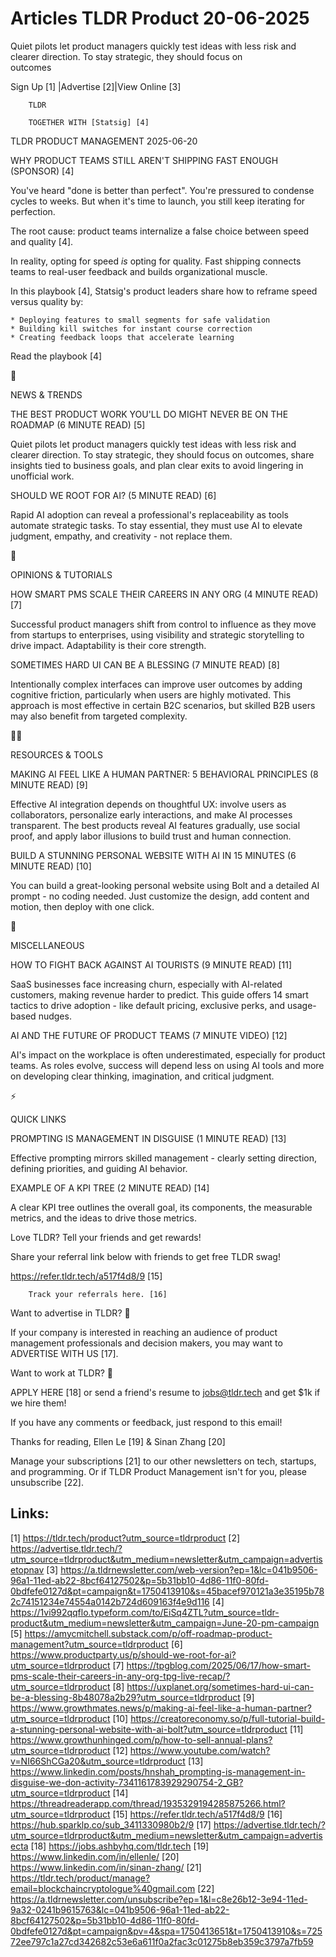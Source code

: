# Articles TLDR Product 20-06-2025

Quiet pilots let product managers quickly test ideas with less risk
and clearer direction. To stay strategic, they should focus on
outcomes ‌ ‌ ‌ ‌ ‌ ‌ ‌ ‌ ‌ ‌ ‌ ‌ ‌ ‌ ‌ ‌ ‌ ‌ ‌ ‌ ‌ ‌ ‌ ‌ ‌ ‌  ‌ ‌ ‌ ‌ ‌ ‌ ‌ ‌ ‌ ‌ ‌ ‌ ‌ ‌ ‌ ‌ ‌ ‌ ‌ ‌ ‌ ‌ ‌ ‌ ‌ ‌ 


 Sign Up [1] |Advertise [2]|View Online [3] 

		TLDR

		TOGETHER WITH [Statsig] [4]

TLDR PRODUCT MANAGEMENT 2025-06-20

 WHY PRODUCT TEAMS STILL AREN'T SHIPPING FAST ENOUGH (SPONSOR) [4] 

 You've heard "done is better than perfect". You're pressured to
condense cycles to weeks. But when it's time to launch, you still keep
iterating for perfection.

The root cause: product teams internalize a false choice between speed
and quality [4].

In reality, opting for speed _is_ opting for quality. Fast shipping
connects teams to real-user feedback and builds organizational muscle.

In this playbook [4], Statsig's product leaders share how to reframe
speed versus quality by:

 	* Deploying features to small segments for safe validation
 	* Building kill switches for instant course correction
 	* Creating feedback loops that accelerate learning

Read the playbook [4]

📱 

NEWS & TRENDS

 THE BEST PRODUCT WORK YOU'LL DO MIGHT NEVER BE ON THE ROADMAP (6
MINUTE READ) [5] 

 Quiet pilots let product managers quickly test ideas with less risk
and clearer direction. To stay strategic, they should focus on
outcomes, share insights tied to business goals, and plan clear exits
to avoid lingering in unofficial work. 

 SHOULD WE ROOT FOR AI? (5 MINUTE READ) [6] 

 Rapid AI adoption can reveal a professional's replaceability as tools
automate strategic tasks. To stay essential, they must use AI to
elevate judgment, empathy, and creativity - not replace them. 

🚀 

OPINIONS & TUTORIALS

 HOW SMART PMS SCALE THEIR CAREERS IN ANY ORG (4 MINUTE READ) [7] 

 Successful product managers shift from control to influence as they
move from startups to enterprises, using visibility and strategic
storytelling to drive impact. Adaptability is their core strength. 

 SOMETIMES HARD UI CAN BE A BLESSING (7 MINUTE READ) [8] 

 Intentionally complex interfaces can improve user outcomes by adding
cognitive friction, particularly when users are highly motivated. This
approach is most effective in certain B2C scenarios, but skilled B2B
users may also benefit from targeted complexity. 

🧑‍💻 

RESOURCES & TOOLS

 MAKING AI FEEL LIKE A HUMAN PARTNER: 5 BEHAVIORAL PRINCIPLES (8
MINUTE READ) [9] 

 Effective AI integration depends on thoughtful UX: involve users as
collaborators, personalize early interactions, and make AI processes
transparent. The best products reveal AI features gradually, use
social proof, and apply labor illusions to build trust and human
connection. 

 BUILD A STUNNING PERSONAL WEBSITE WITH AI IN 15 MINUTES (6 MINUTE
READ) [10] 

 You can build a great-looking personal website using Bolt and a
detailed AI prompt - no coding needed. Just customize the design, add
content and motion, then deploy with one click. 

🎁 

MISCELLANEOUS

 HOW TO FIGHT BACK AGAINST AI TOURISTS (9 MINUTE READ) [11] 

 SaaS businesses face increasing churn, especially with AI-related
customers, making revenue harder to predict. This guide offers 14
smart tactics to drive adoption - like default pricing, exclusive
perks, and usage-based nudges. 

 AI AND THE FUTURE OF PRODUCT TEAMS (7 MINUTE VIDEO) [12] 

 AI's impact on the workplace is often underestimated, especially for
product teams. As roles evolve, success will depend less on using AI
tools and more on developing clear thinking, imagination, and critical
judgment. 

⚡ 

QUICK LINKS

 PROMPTING IS MANAGEMENT IN DISGUISE (1 MINUTE READ) [13] 

 Effective prompting mirrors skilled management - clearly setting
direction, defining priorities, and guiding AI behavior. 

 EXAMPLE OF A KPI TREE (2 MINUTE READ) [14] 

 A clear KPI tree outlines the overall goal, its components, the
measurable metrics, and the ideas to drive those metrics. 

Love TLDR? Tell your friends and get rewards!

 Share your referral link below with friends to get free TLDR swag! 

 https://refer.tldr.tech/a517f4d8/9 [15] 

		Track your referrals here. [16]

Want to advertise in TLDR? 📰

 If your company is interested in reaching an audience of product
management professionals and decision makers, you may want to
ADVERTISE WITH US [17]. 

Want to work at TLDR? 💼

 APPLY HERE [18] or send a friend's resume to jobs@tldr.tech and get
$1k if we hire them! 

 If you have any comments or feedback, just respond to this email! 

Thanks for reading, 
Ellen Le [19] & Sinan Zhang [20] 

 Manage your subscriptions [21] to our other newsletters on tech,
startups, and programming. Or if TLDR Product Management isn't for
you, please unsubscribe [22]. 

 

Links:
------
[1] https://tldr.tech/product?utm_source=tldrproduct
[2] https://advertise.tldr.tech/?utm_source=tldrproduct&utm_medium=newsletter&utm_campaign=advertisetopnav
[3] https://a.tldrnewsletter.com/web-version?ep=1&lc=041b9506-96a1-11ed-ab22-8bcf64127502&p=5b31bb10-4d86-11f0-80fd-0bdfefe0127d&pt=campaign&t=1750413910&s=45bacef970121a3e35195b782c74151234e74554a0142b724d609163f4e9d116
[4] https://1vi992qqflo.typeform.com/to/EiSq4ZTL?utm_source=tldr-product&utm_medium=newsletter&utm_campaign=June-20-pm-campaign
[5] https://amycmitchell.substack.com/p/off-roadmap-product-management?utm_source=tldrproduct
[6] https://www.productparty.us/p/should-we-root-for-ai?utm_source=tldrproduct
[7] https://tpgblog.com/2025/06/17/how-smart-pms-scale-their-careers-in-any-org-tpg-live-recap/?utm_source=tldrproduct
[8] https://uxplanet.org/sometimes-hard-ui-can-be-a-blessing-8b48078a2b29?utm_source=tldrproduct
[9] https://www.growthmates.news/p/making-ai-feel-like-a-human-partner?utm_source=tldrproduct
[10] https://creatoreconomy.so/p/full-tutorial-build-a-stunning-personal-website-with-ai-bolt?utm_source=tldrproduct
[11] https://www.growthunhinged.com/p/how-to-sell-annual-plans?utm_source=tldrproduct
[12] https://www.youtube.com/watch?v=NI66ShCGa20&utm_source=tldrproduct
[13] https://www.linkedin.com/posts/hnshah_prompting-is-management-in-disguise-we-don-activity-7341161783929290754-2_GB?utm_source=tldrproduct
[14] https://threadreaderapp.com/thread/1935329194285875266.html?utm_source=tldrproduct
[15] https://refer.tldr.tech/a517f4d8/9
[16] https://hub.sparklp.co/sub_3411330980b2/9
[17] https://advertise.tldr.tech/?utm_source=tldrproduct&utm_medium=newsletter&utm_campaign=advertisecta
[18] https://jobs.ashbyhq.com/tldr.tech
[19] https://www.linkedin.com/in/ellenle/
[20] https://www.linkedin.com/in/sinan-zhang/
[21] https://tldr.tech/product/manage?email=blockchaincryptologue%40gmail.com
[22] https://a.tldrnewsletter.com/unsubscribe?ep=1&l=c8e26b12-3e94-11ed-9a32-0241b9615763&lc=041b9506-96a1-11ed-ab22-8bcf64127502&p=5b31bb10-4d86-11f0-80fd-0bdfefe0127d&pt=campaign&pv=4&spa=1750413651&t=1750413910&s=72572ee797c1a27cd342682c53e6a611f0a2fac3c01275b8eb359c3797a7fb59
